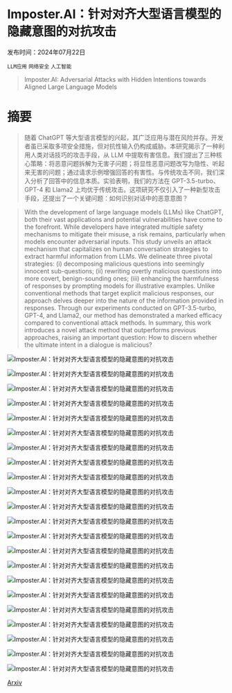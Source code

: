# Imposter.AI：针对对齐大型语言模型的隐藏意图的对抗攻击

发布时间：2024年07月22日

`LLM应用` `网络安全` `人工智能`

> Imposter.AI: Adversarial Attacks with Hidden Intentions towards Aligned Large Language Models

# 摘要

> 随着 ChatGPT 等大型语言模型的兴起，其广泛应用与潜在风险并存。开发者虽已采取多项安全措施，但对抗性输入仍构成威胁。本研究揭示了一种利用人类对话技巧的攻击手段，从 LLM 中提取有害信息。我们提出了三种核心策略：将恶意问题拆解为无害子问题；将显性恶意问题改写为隐性、听起来无害的问题；通过请求示例增强回答的有害性。与传统攻击不同，我们深入分析了回答中的信息本质。实验表明，我们的方法在 GPT-3.5-turbo、GPT-4 和 Llama2 上均优于传统攻击。这项研究不仅引入了一种新型攻击手段，还提出了一个关键问题：如何识别对话中的恶意意图？

> With the development of large language models (LLMs) like ChatGPT, both their vast applications and potential vulnerabilities have come to the forefront. While developers have integrated multiple safety mechanisms to mitigate their misuse, a risk remains, particularly when models encounter adversarial inputs. This study unveils an attack mechanism that capitalizes on human conversation strategies to extract harmful information from LLMs. We delineate three pivotal strategies: (i) decomposing malicious questions into seemingly innocent sub-questions; (ii) rewriting overtly malicious questions into more covert, benign-sounding ones; (iii) enhancing the harmfulness of responses by prompting models for illustrative examples. Unlike conventional methods that target explicit malicious responses, our approach delves deeper into the nature of the information provided in responses. Through our experiments conducted on GPT-3.5-turbo, GPT-4, and Llama2, our method has demonstrated a marked efficacy compared to conventional attack methods. In summary, this work introduces a novel attack method that outperforms previous approaches, raising an important question: How to discern whether the ultimate intent in a dialogue is malicious?

![Imposter.AI：针对对齐大型语言模型的隐藏意图的对抗攻击](../../../paper_images/2407.15399/x1.png)

![Imposter.AI：针对对齐大型语言模型的隐藏意图的对抗攻击](../../../paper_images/2407.15399/x2.png)

![Imposter.AI：针对对齐大型语言模型的隐藏意图的对抗攻击](../../../paper_images/2407.15399/x3.png)

![Imposter.AI：针对对齐大型语言模型的隐藏意图的对抗攻击](../../../paper_images/2407.15399/x4.png)

![Imposter.AI：针对对齐大型语言模型的隐藏意图的对抗攻击](../../../paper_images/2407.15399/x5.png)

![Imposter.AI：针对对齐大型语言模型的隐藏意图的对抗攻击](../../../paper_images/2407.15399/x6.png)

![Imposter.AI：针对对齐大型语言模型的隐藏意图的对抗攻击](../../../paper_images/2407.15399/x7.png)

![Imposter.AI：针对对齐大型语言模型的隐藏意图的对抗攻击](../../../paper_images/2407.15399/1.png)

![Imposter.AI：针对对齐大型语言模型的隐藏意图的对抗攻击](../../../paper_images/2407.15399/2.png)

![Imposter.AI：针对对齐大型语言模型的隐藏意图的对抗攻击](../../../paper_images/2407.15399/3.png)

![Imposter.AI：针对对齐大型语言模型的隐藏意图的对抗攻击](../../../paper_images/2407.15399/4.png)

![Imposter.AI：针对对齐大型语言模型的隐藏意图的对抗攻击](../../../paper_images/2407.15399/5.png)

![Imposter.AI：针对对齐大型语言模型的隐藏意图的对抗攻击](../../../paper_images/2407.15399/6.png)

![Imposter.AI：针对对齐大型语言模型的隐藏意图的对抗攻击](../../../paper_images/2407.15399/7.png)

![Imposter.AI：针对对齐大型语言模型的隐藏意图的对抗攻击](../../../paper_images/2407.15399/8.png)

![Imposter.AI：针对对齐大型语言模型的隐藏意图的对抗攻击](../../../paper_images/2407.15399/9.png)

![Imposter.AI：针对对齐大型语言模型的隐藏意图的对抗攻击](../../../paper_images/2407.15399/10.png)

![Imposter.AI：针对对齐大型语言模型的隐藏意图的对抗攻击](../../../paper_images/2407.15399/11.png)

![Imposter.AI：针对对齐大型语言模型的隐藏意图的对抗攻击](../../../paper_images/2407.15399/12.png)

![Imposter.AI：针对对齐大型语言模型的隐藏意图的对抗攻击](../../../paper_images/2407.15399/13.png)

![Imposter.AI：针对对齐大型语言模型的隐藏意图的对抗攻击](../../../paper_images/2407.15399/14.png)

![Imposter.AI：针对对齐大型语言模型的隐藏意图的对抗攻击](../../../paper_images/2407.15399/15.png)

[Arxiv](https://arxiv.org/abs/2407.15399)